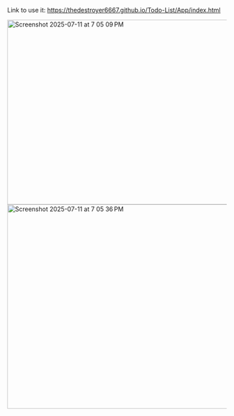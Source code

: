 Link to use it: https://thedestroyer6667.github.io/Todo-List/App/index.html

<img width="706" height="424" alt="Screenshot 2025-07-11 at 7 05 09 PM" src="https://github.com/user-attachments/assets/b0552ac8-5025-40a0-b6f9-1f39eb2100da"/>

<img width="671" height="469" alt="Screenshot 2025-07-11 at 7 05 36 PM" src="https://github.com/user-attachments/assets/b0d77b7b-2bf5-437e-a3be-9db918760203"/>
